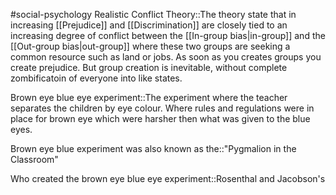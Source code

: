 #social-psychology 
Realistic Conflict Theory::The theory state that in increasing [[Prejudice]] and [[Discrimination]] are closely tied to an increasing degree of conflict between the [[In-group bias|in-group]] and the [[Out-group bias|out-group]] where these two groups are seeking a common resource such as land or jobs. As soon as you creates groups you create prejudice. But group creation is inevitable, without complete zombificatoin of everyone into like states.
<!--SR:!2023-11-14,7,250-->


Brown eye blue eye experiment::The experiment where the teacher separates the children by eye colour. Where rules and regulations were in place for brown eye which were harsher then what was given to the blue eyes.
<!--SR:!2023-11-15,8,250-->

Brown eye blue experiment was also known as the::"Pygmalion in the Classroom"
<!--SR:!2023-11-10,3,250-->

Who created the brown eye blue eye experiment::Rosenthal and Jacobson's
<!--SR:!2023-11-08,1,230-->